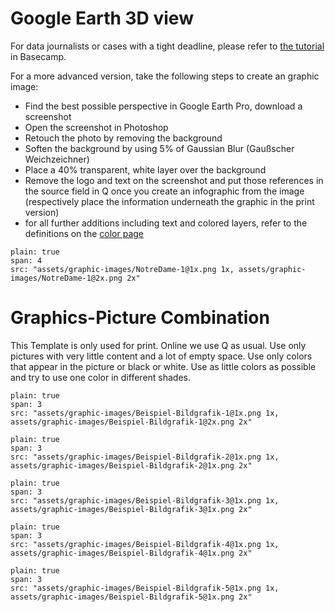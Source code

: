 # Google Earth 3D view

For data journalists or cases with a tight deadline, please refer to [the tutorial](https://3.basecamp.com/3500782/buckets/10878677/documents/1598132399#__recording_1793630293) in Basecamp.

For a more advanced version, take the following steps to create an graphic image:
- Find the best possible perspective in Google Earth Pro, download a screenshot
- Open the screenshot in Photoshop
- Retouch the photo by removing the background
- Soften the background by using 5% of Gaussian Blur (Gaußscher Weichzeichner)
- Place a 40% transparent, white layer over the background
- Remove the logo and text on the screenshot and put those references in the source field in Q once you create an infographic from the image (respectively place the information underneath the graphic in the print version)
- for all further additions including text and colored layers, refer to the definitions on the [color page](https://nzzdev.github.io/Storytelling-Styleguide/#/colors)

```image
plain: true
span: 4
src: "assets/graphic-images/NotreDame-1@1x.png 1x, assets/graphic-images/NotreDame-1@2x.png 2x"
```

# Graphics-Picture Combination

This Template is only used for print. Online we use Q as usual. Use only pictures with very little content and a lot of empty space. Use only colors that appear in the picture or black or white. Use as little colors as possible and try to use one color in different shades.

```image
plain: true
span: 3
src: "assets/graphic-images/Beispiel-Bildgrafik-1@1x.png 1x, assets/graphic-images/Beispiel-Bildgrafik-1@2x.png 2x"
```

```image
plain: true
span: 3
src: "assets/graphic-images/Beispiel-Bildgrafik-2@1x.png 1x, assets/graphic-images/Beispiel-Bildgrafik-2@1x.png 2x"
```

```image
plain: true
span: 3
src: "assets/graphic-images/Beispiel-Bildgrafik-3@1x.png 1x, assets/graphic-images/Beispiel-Bildgrafik-3@1x.png 2x"
```

```image
plain: true
span: 3
src: "assets/graphic-images/Beispiel-Bildgrafik-4@1x.png 1x, assets/graphic-images/Beispiel-Bildgrafik-4@1x.png 2x"
```

```image
plain: true
span: 3
src: "assets/graphic-images/Beispiel-Bildgrafik-5@1x.png 1x, assets/graphic-images/Beispiel-Bildgrafik-5@1x.png 2x"
```
